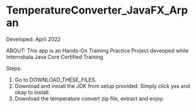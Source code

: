 # TemperatureConverter_JavaFX_Arpan
Developed: April 2022

ABOUT:
This app is an Hands-On Training Practice Project deveoped while Internshala Java Core Certified Training

Steps:
1. Go to DOWNLOAD_THESE_FILES.
2. Download and install the JDK from setup provided. Simply click yes and okay to install.
3. Download the temperature convert zip file, extract and enjoy.
